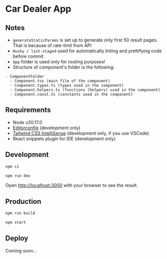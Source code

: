 # Car Dealer App

## Notes

- `generateStaticParams` is set up to generate only first 50 result pages. That is because of rate-limit from API
- `Husky / lint-staged` used for automatically linting and prettifying code before commit
- `App` folder is used only for routing purposes!
- Structure of component's folder is the following:

```
- ComponentFolder
  - Component.tsx (main file of the component)
  - Component.types.ts (types used in the component)
  - Component.helpers.ts (functions (helpers) used in the component)
  - Component.const.ts (constants used in the component)
```

## Requirements

- Node v20.17.0
- [Editorconfig](https://editorconfig.org/) (development only)
- [Tailwind CSS IntelliSense](https://marketplace.visualstudio.com/items?itemName=bradlc.vscode-tailwindcss) (development only, if you use VSCode)
- React snippets plugin for IDE (development only)

## Development

```bash
npm ci
```

```bash
npm run dev
```

Open [http://localhost:3000](http://localhost:3000) with your browser to see the result.

## Production

```bash
npm run build
```

```bash
npm start
```

## Deploy

Coming soon...
